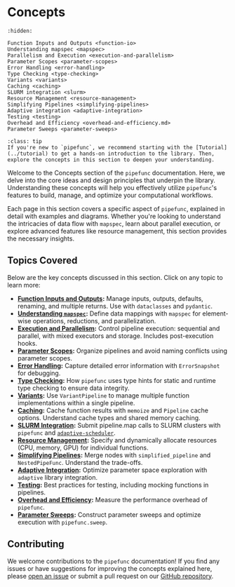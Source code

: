 # Concepts

```{toctree}
:hidden:

Function Inputs and Outputs <function-io>
Understanding mapspec <mapspec>
Parallelism and Execution <execution-and-parallelism>
Parameter Scopes <parameter-scopes>
Error Handling <error-handling>
Type Checking <type-checking>
Variants <variants>
Caching <caching>
SLURM integration <slurm>
Resource Management <resource-management>
Simplifying Pipelines <simplifying-pipelines>
Adaptive integration <adaptive-integration>
Testing <testing>
Overhead and Efficiency <overhead-and-efficiency.md>
Parameter Sweeps <parameter-sweeps>
```

```{admonition} Getting Started
:class: tip
If you're new to `pipefunc`, we recommend starting with the [Tutorial](../tutorial) to get a hands-on introduction to the library. Then, explore the concepts in this section to deepen your understanding.
```

Welcome to the Concepts section of the `pipefunc` documentation.
Here, we delve into the core ideas and design principles that underpin the library.
Understanding these concepts will help you effectively utilize `pipefunc`'s features to build, manage, and optimize your computational workflows.

Each page in this section covers a specific aspect of `pipefunc`, explained in detail with examples and diagrams.
Whether you're looking to understand the intricacies of data flow with `mapspec`, learn about parallel execution, or explore advanced features like resource management, this section provides the necessary insights.

## Topics Covered

Below are the key concepts discussed in this section. Click on any topic to learn more:

- **[Function Inputs and Outputs](./function-io):** Manage inputs, outputs, defaults, renaming, and multiple returns. Use with `dataclasses` and `pydantic`.
- **[Understanding `mapspec`](mapspec.md):** Define data mappings with `mapspec` for element-wise operations, reductions, and parallelization.
- **[Execution and Parallelism](./execution-and-parallelism):** Control pipeline execution: sequential and parallel, with mixed executors and storage. Includes post-execution hooks.
- **[Parameter Scopes](./parameter-scopes):** Organize pipelines and avoid naming conflicts using parameter scopes.
- **[Error Handling](./error-handling):** Capture detailed error information with `ErrorSnapshot` for debugging.
- **[Type Checking](./type-checking):** How `pipefunc` uses type hints for static and runtime type checking to ensure data integrity.
- **[Variants](./variants):** Use `VariantPipeline` to manage multiple function implementations within a single pipeline.
- **[Caching](./caching):** Cache function results with `memoize` and `Pipeline` cache options. Understand cache types and shared memory caching.
- **[SLURM Integration](./slurm):** Submit pipeline.map calls to SLURM clusters with `pipefunc` and [`adaptive-scheduler`](https://adaptive-scheduler.readthedocs.io/en/latest/).
- **[Resource Management](./resource-management):** Specify and dynamically allocate resources (CPU, memory, GPU) for individual functions.
- **[Simplifying Pipelines](./simplifying-pipelines):** Merge nodes with `simplified_pipeline` and `NestedPipeFunc`. Understand the trade-offs.
- **[Adaptive Integration](./adaptive-integration):** Optimize parameter space exploration with `adaptive` library integration.
- **[Testing](./testing):** Best practices for testing, including mocking functions in pipelines.
- **[Overhead and Efficiency](./overhead-and-efficiency):** Measure the performance overhead of `pipefunc`.
- **[Parameter Sweeps](./parameter-sweeps):** Construct parameter sweeps and optimize execution with `pipefunc.sweep`.

## Contributing

We welcome contributions to the `pipefunc` documentation! If you find any issues or have suggestions for improving the concepts explained here, please [open an issue](https://github.com/pipefunc/pipefunc/issues/new) or submit a pull request on our [GitHub repository](https://github.com/pipefunc/pipefunc).
